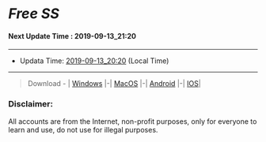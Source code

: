 
# *Free SS*

#### Next Update Time : 2019-09-13_21:20

---
* Updata Time: [2019-09-13_20:20](https://github.com/Geek-007/free-SS/blob/master/2019-09-13_20:20_FreeSS.txt) (Local Time)
---

> Download - | [Windows](https://github.com/shadowsocks/shadowsocks-windows/releases) |-| [MacOS](https://github.com/shadowsocks/shadowsocks-iOS/releases) |-| [Android](https://github.com/shadowsocks/shadowsocks-android/releases) |-| [IOS](https://itunes.apple.com/us/)|

### Disclaimer:
All accounts are from the Internet, non-profit purposes, only for everyone to learn and use, do not use for illegal purposes.
<br>
